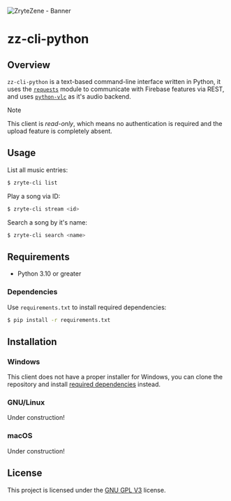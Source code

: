 ![ZryteZene - Banner](https://github.com/user-attachments/assets/b5620982-b3e6-438b-bf99-c44b42eb485d)

# zz-cli-python

## Overview
`zz-cli-python` is a text-based command-line interface written in Python, it uses the [`requests`](https://pypi.org/project/requests) module to communicate with Firebase features via REST, and uses [`python-vlc`](https://pypi.org/project/python-vlc) as it's audio backend.

> [!NOTE]
> This client is *read-only*, which means no authentication is required
> and the upload feature is completely absent.

## Usage
List all music entries:
```sh
$ zryte-cli list
```

Play a song via ID:
```sh
$ zryte-cli stream <id>
```

Search a song by it's name:
```sh
$ zryte-cli search <name>
```
## Requirements
- Python 3.10 or greater

### Dependencies
Use `requirements.txt` to install required dependencies:
```sh
$ pip install -r requirements.txt
```

## Installation
### Windows
This client does not have a proper installer for Windows, you can clone the repository and install [required dependencies](#dependencies) instead.

### GNU/Linux
Under construction!

### macOS
Under construction!

## License
This project is licensed under the [GNU GPL V3](LICENSE) license.
